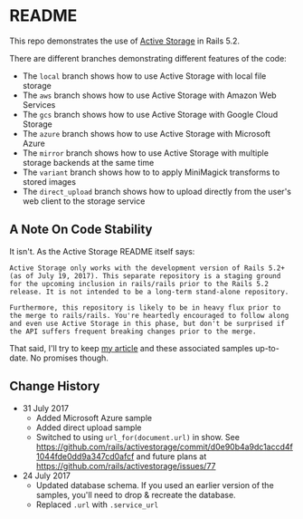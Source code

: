# README

This repo demonstrates the use of [Active Storage](https://github.com/rails/activestorage) in Rails 5.2.

There are different branches demonstrating different features of the code:

* The `local` branch shows how to use Active Storage with local file storage
* The `aws` branch shows how to use Active Storage with Amazon Web Services
* The `gcs` branch shows how to use Active Storage with Google Cloud Storage
* The `azure` branch shows how to use Active Storage with Microsoft Azure
* The `mirror` branch shows how to use Active Storage with multiple storage backends at the same time
* The `variant` branch shows how to to apply MiniMagick transforms to stored images
* The `direct_upload` branch shows how to upload directly from the user's web client to the storage service

## A Note On Code Stability

It isn't. As the Active Storage README itself says:

    Active Storage only works with the development version of Rails 5.2+ (as of July 19, 2017). This separate repository is a staging ground for the upcoming inclusion in rails/rails prior to the Rails 5.2 release. It is not intended to be a long-term stand-alone repository.

    Furthermore, this repository is likely to be in heavy flux prior to the merge to rails/rails. You're heartedly encouraged to follow along and even use Active Storage in this phase, but don't be surprised if the API suffers frequent breaking changes prior to the merge.

That said, I'll try to keep [my article](https://afreshcup.com/home/2017/07/23/activestorage-samples) and these associated samples up-to-date. No promises though.</p>

## Change History

- 31 July 2017
  - Added Microsoft Azure sample
  - Added direct upload sample
  - Switched to using `url_for(document.url)` in show. See https://github.com/rails/activestorage/commit/d0e90b4a9dc1accd4f1044fde0dd9a347cd0afcf and future plans at https://github.com/rails/activestorage/issues/77
- 24 July 2017
  - Updated database schema. If you used an earlier version of the samples, you'll need to drop & recreate the database.
  - Replaced `.url` with `.service_url`
